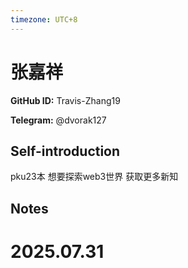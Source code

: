 ```yaml
---
timezone: UTC+8
---
```


# 张嘉祥

**GitHub ID:** Travis-Zhang19

**Telegram:** @dvorak127

## Self-introduction

pku23本 想要探索web3世界 获取更多新知

## Notes

<!-- Content_START -->

# 2025.07.31


<!-- Content_END -->
